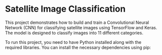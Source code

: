 # Satellite Image Classification

This project demonstrates how to build and train a Convolutional Neural Network (CNN) for classifying satellite images using TensorFlow and Keras. The model is designed to classify images into 11 different categories.


To run this project, you need to have Python installed along with the required libraries. You can install the necessary dependencies using pip:

